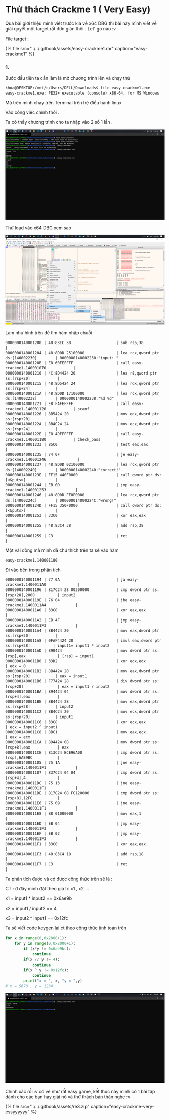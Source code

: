 # Thử thách Crackme 1 \( Very Easy\)

Qua bài giới thiệu mình viết trước kia về x64 DBG thì bài này mình viết về giải quyết một target rất đơn giản thôi . Let' go nào :v

File target :

{% file src="../../.gitbook/assets/easy-crackme1.rar" caption="easy-crackme1" %}

### 1.

Bước đầu tiên ta cần làm là mở chương trình lên và chạy thử

```text
khoa@DESKTOP:/mnt/c/Users/DELL/Downloads$ file easy-crackme1.exe
easy-crackme1.exe: PE32+ executable (console) x86-64, for MS Windows
```

Mã trên mình chạy trên Terminal trên hệ điều hành linux



Vào công việc chính thôi .

Ta có thẩy chương trình cho ta nhập vào 2  số 1 lần .

![](../../.gitbook/assets/image%20%285%29.png)

Thử load vào x64 DBG xem sao 

![](../../.gitbook/assets/image%20%283%29.png)

Làm như hình trên để tìm hàm nhập chuỗi 

```text
0000000140001200 | 48:83EC 38                    | sub rsp,38                              |
0000000140001204 | 48:8D0D 25100000              | lea rcx,qword ptr ds:[140002230]        | 0000000140002230:"input: "
000000014000120B | E8 60FEFFFF                   | call easy-crackme1.140001070            |
0000000140001210 | 4C:8D4424 20                  | lea r8,qword ptr ss:[rsp+20]            |
0000000140001215 | 48:8D5424 24                  | lea rdx,qword ptr ss:[rsp+24]           |
000000014000121A | 48:8D0D 17100000              | lea rcx,qword ptr ds:[140002238]        | 0000000140002238:"%d %d"
0000000140001221 | E8 FAFEFFFF                   | call easy-crackme1.140001120            | scanf
0000000140001226 | 8B5424 20                     | mov edx,dword ptr ss:[rsp+20]           |
000000014000122A | 8B4C24 24                     | mov ecx,dword ptr ss:[rsp+24]           |
000000014000122E | E8 4DFFFFFF                   | call easy-crackme1.140001180            | Check_pass
0000000140001233 | 85C0                          | test eax,eax                            |   
0000000140001235 | 74 0F                         | je easy-crackme1.140001246              |
0000000140001237 | 48:8D0D 02100000              | lea rcx,qword ptr ds:[140002240]        | 0000000140002240:"correct!"
000000014000123E | FF15 440F0000                 | call qword ptr ds:[<&puts>]             |
0000000140001244 | EB 0D                         | jmp easy-crackme1.140001253             |
0000000140001246 | 48:8D0D FF0F0000              | lea rcx,qword ptr ds:[14000224C]        | 000000014000224C:"wrong!"
000000014000124D | FF15 350F0000                 | call qword ptr ds:[<&puts>]             |
0000000140001253 | 33C0                          | xor eax,eax                             |
0000000140001255 | 48:83C4 38                    | add rsp,38                              |
0000000140001259 | C3                            | ret                                     |
```

Một vài dòng mã mình đã chú thích trên ta sẽ vào hàm 

```text
easy-crackme1.140001180
```

Đi vào bên trong phân tích

```text
0000000140001194 | 77 0A                         | ja easy-crackme1.1400011A0              |
0000000140001196 | 817C24 28 00200000            | cmp dword ptr ss:[rsp+28],2000          | input2
000000014000119E | 76 04                         | jbe easy-crackme1.1400011A4             |
00000001400011A0 | 33C0                          | xor eax,eax                             |
00000001400011A2 | EB 4F                         | jmp easy-crackme1.1400011F3             |
00000001400011A4 | 8B4424 20                     | mov eax,dword ptr ss:[rsp+20]           |
00000001400011A8 | 0FAF4424 28                   | imul eax,dword ptr ss:[rsp+28]          | input1= input1 * input2
00000001400011AD | 890424                        | mov dword ptr ss:[rsp],eax              | [rsp] = input1
00000001400011B0 | 33D2                          | xor edx,edx                             | edx = 0
00000001400011B2 | 8B4424 20                     | mov eax,dword ptr ss:[rsp+20]           | eax = input1
00000001400011B6 | F77424 28                     | div dword ptr ss:[rsp+28]               | eax = input1 / input2
00000001400011BA | 894424 04                     | mov dword ptr ss:[rsp+4],eax            |
00000001400011BE | 8B4424 28                     | mov eax,dword ptr ss:[rsp+28]           | input2
00000001400011C2 | 8B4C24 20                     | mov ecx,dword ptr ss:[rsp+20]           | input1
00000001400011C6 | 33C8                          | xor ecx,eax                             | ecx = input2 ^ input1
00000001400011C8 | 8BC1                          | mov eax,ecx                             | eax = ecx
00000001400011CA | 894424 08                     | mov dword ptr ss:[rsp+8],eax            | eax
00000001400011CE | 813C24 BCE96A00               | cmp dword ptr ss:[rsp],6AE9BC           |
00000001400011D5 | 75 1A                         | jne easy-crackme1.1400011F1             |
00000001400011D7 | 837C24 04 04                  | cmp dword ptr ss:[rsp+4],4              |
00000001400011DC | 75 13                         | jne easy-crackme1.1400011F1             |
00000001400011DE | 817C24 08 FC120000            | cmp dword ptr ss:[rsp+8],12FC           |
00000001400011E6 | 75 09                         | jne easy-crackme1.1400011F1             |
00000001400011E8 | B8 01000000                   | mov eax,1                               |
00000001400011ED | EB 04                         | jmp easy-crackme1.1400011F3             |
00000001400011EF | EB 02                         | jmp easy-crackme1.1400011F3             |
00000001400011F1 | 33C0                          | xor eax,eax                             |
00000001400011F3 | 48:83C4 18                    | add rsp,18                              |
00000001400011F7 | C3                            | ret                                     |
```

Ta phân tích được và có được công thức trên sẽ là :

CT :  ở đây mình đặt theo giá trị x1 , x2 ...

x1 = input1 \* input2  == 0x6ae9b 

x2 = input1 / input2  == 4

x3 =  input2 ^ input1 == 0x12fc



Ta sẽ viết code keygen lại ct theo công thức tính toán trên 

```python
for x in range(0,0x2000+1):
    for y in range(0,0x2000+1):
        if (x*y != 0x6ae9bc):
            continue
        if(x // y != 4):
            continue
        if(x ^ y != 0x12fc):
            continue
        print("x = ", x, "y = ",y)
# x = 5678 , y = 1234
```

![](../../.gitbook/assets/image%20%287%29.png)

Chính xác rồi :v có vẻ như rất easy game, kết thúc này mình có 1 bài tập dành cho các bạn hay giải nó và thử thách bản thân nghe :v

{% file src="../../.gitbook/assets/re3.zip" caption="easy-crackme-very-essyyyyyy" %}


